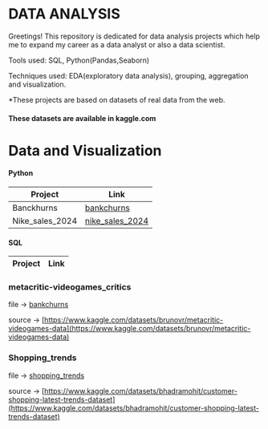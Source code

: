 # DATA ANALYSIS
Greetings!
This repository is dedicated for data analysis projects which help me to expand my career as a data analyst or also a data scientist.

Tools used: SQL, Python(Pandas,Seaborn)

Techniques used: EDA(exploratory data analysis), grouping, aggregation and visualization.

*These projects are based on datasets of real data from the web.

#### These datasets are available in kaggle.com 



 # Data and Visualization


 #### Python 
   Project     | Link  
   ------------- | ----------
   Banckhurns  |  [bankchurns](Python/data_analysis_visualizations/bankchurns.ipynb)
  Nike_sales_2024|   [nike_sales_2024](Python/data_analysis_visualizations/nike_sales_2024.ipynb)




 
      
      
 
 



 
#### SQL
Project | Link
------- | --------


### metacritic-videogames_critics


file -> [bankchurns](Python/data_analysis_visualizations/bankchurns.ipynb)

source -> [https://www.kaggle.com/datasets/brunovr/metacritic-videogames-data](https://www.kaggle.com/datasets/brunovr/metacritic-videogames-data)

### Shopping_trends 



file -> [shopping_trends](SQL/shopping_trends.sql)

source -> [https://www.kaggle.com/datasets/bhadramohit/customer-shopping-latest-trends-dataset](https://www.kaggle.com/datasets/bhadramohit/customer-shopping-latest-trends-dataset)






 
  

 





 


